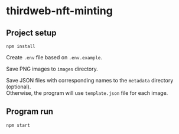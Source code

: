# thirdweb-nft-minting

## Project setup

```
npm install
```

Create `.env` file based on `.env.example`.

Save PNG images to `images` directory.

Save JSON files with corresponding names to the `metadata` directory (optional). <br>Otherwise, the
program will use `template.json` file for each image.

## Program run

```
npm start
```
